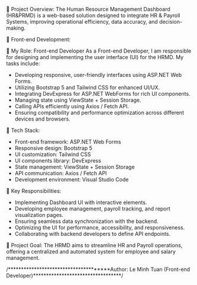 📌 Project Overview:
The Human Resource Management Dashboard (HR&PRMD) is a web-based solution designed to integrate HR & Payroll Systems, improving operational efficiency, data accuracy, and decision-making.

🎨 Front-end Development:

🔹 My Role: Front-end Developer
As a Front-end Developer, I am responsible for designing and implementing the user interface (UI) for the HRMD. My tasks include:
- Developing responsive, user-friendly interfaces using ASP.NET Web Forms.
- Utilizing Bootstrap 5 and Tailwind CSS for enhanced UI/UX.
- Integrating DevExpress for ASP.NET WebForms for rich UI components.
- Managing state using ViewState + Session Storage.
- Calling APIs efficiently using Axios / Fetch API.
- Ensuring compatibility and performance optimization across different devices and browsers.

🔹 Tech Stack:
- Front-end framework: ASP.NET Web Forms
- Responsive design: Bootstrap 5
- UI customization: Tailwind CSS
- UI components library: DevExpress
- State management: ViewState + Session Storage
- API communication: Axios / Fetch API
- Development environment: Visual Studio Code
  
🔹 Key Responsibilities:
- Implementing Dashboard UI with interactive elements.
- Developing employee management, payroll tracking, and report visualization pages.
- Ensuring seamless data synchronization with the backend.
- Optimizing the UI for performance, accessibility, and responsiveness.
- Collaborating with backend developers to define API endpoints.
  
🚀 Project Goal:
The HRMD aims to streamline HR and Payroll operations, offering a centralized and automated system for employee and salary management.

/**************************************Author: Le Minh Tuan (Front-end Developer)**********************************/
